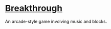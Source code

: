 # [Breakthrough](https://MysteryPancake.github.io/Breakthrough/)
An arcade-style game involving music and blocks.
